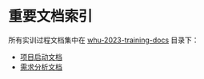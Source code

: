 # 重要文档索引

所有实训过程文档集中在 [whu-2023-training-docs](/whu-2023-training-docs) 目录下：

- [项目启动文档](/whu-2023-training-docs/01_项目启动/启动文档.docx)
- [需求分析文档](/whu-2023-training-docs/02_需求分析/需求分析.docx)
